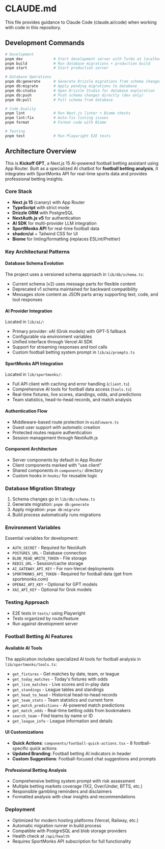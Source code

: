 # CLAUDE.md

This file provides guidance to Claude Code (claude.ai/code) when working with code in this repository.

## Development Commands

```bash
# Development
pnpm dev              # Start development server with Turbo at localhost:3000
pnpm build            # Run database migrations + production build
pnpm start            # Start production server

# Database Operations
pnpm db:generate      # Generate Drizzle migrations from schema changes
pnpm db:migrate       # Apply pending migrations to database
pnpm db:studio        # Open Drizzle Studio for database exploration
pnpm db:push          # Push schema changes directly (dev only)
pnpm db:pull          # Pull schema from database

# Code Quality
pnpm lint             # Run Next.js linter + Biome checks
pnpm lint:fix         # Auto-fix linting issues
pnpm format           # Format code with Biome

# Testing
pnpm test             # Run Playwright E2E tests
```

## Architecture Overview

This is **Kickoff GPT**, a Next.js 15 AI-powered football betting assistant using App Router. Built as a specialized AI chatbot for **football betting analysis**, it integrates with SportMonks API for real-time sports data and provides professional betting insights.

### Core Stack
- **Next.js 15** (canary) with App Router
- **TypeScript** with strict mode
- **Drizzle ORM** with PostgreSQL
- **NextAuth.js v5** for authentication
- **AI SDK** for multi-provider LLM integration
- **SportMonks API** for real-time football data
- **shadcn/ui** + Tailwind CSS for UI
- **Biome** for linting/formatting (replaces ESLint/Prettier)

### Key Architectural Patterns

#### Database Schema Evolution
The project uses a versioned schema approach in `lib/db/schema.ts`:
- Current schema (v2) uses message parts for flexible content
- Deprecated v1 schema maintained for backward compatibility
- Messages store content as JSON parts array supporting text, code, and tool responses

#### AI Provider Integration
Located in `lib/ai/`:
- Primary provider: xAI (Grok models) with GPT-5 fallback
- Configurable via environment variables
- Unified interface through Vercel AI SDK
- Support for streaming responses and tool calls
- Custom football betting system prompt in `lib/ai/prompts.ts`

#### SportMonks API Integration
Located in `lib/sportmonks/`:
- Full API client with caching and error handling (`client.ts`)
- Comprehensive AI tools for football data access (`tools.ts`)
- Real-time fixtures, live scores, standings, odds, and predictions
- Team statistics, head-to-head records, and match analysis

#### Authentication Flow
- Middleware-based route protection in `middleware.ts`
- Guest user support with automatic creation
- Protected routes require authentication
- Session management through NextAuth.js

#### Component Architecture
- Server components by default in App Router
- Client components marked with "use client"
- Shared components in `components/` directory
- Custom hooks in `hooks/` for reusable logic

### Database Migration Strategy
1. Schema changes go in `lib/db/schema.ts`
2. Generate migration: `pnpm db:generate`
3. Apply migration: `pnpm db:migrate`
4. Build process automatically runs migrations

### Environment Variables
Essential variables for development:
- `AUTH_SECRET` - Required for NextAuth
- `POSTGRES_URL` - Database connection
- `BLOB_READ_WRITE_TOKEN` - File storage
- `REDIS_URL` - Session/cache storage
- `AI_GATEWAY_API_KEY` - For non-Vercel deployments
- `SPORTMONKS_API_TOKEN` - Required for football data (get from sportmonks.com)
- `OPENAI_API_KEY` - Optional for GPT models
- `XAI_API_KEY` - Optional for Grok models

### Testing Approach
- E2E tests in `tests/` using Playwright
- Tests organized by route/feature
- Run against development server

### Football Betting AI Features

#### Available AI Tools
The application includes specialized AI tools for football analysis in `lib/sportmonks/tools.ts`:
- `get_fixtures` - Get matches by date, team, or league
- `get_today_matches` - Today's fixtures with odds
- `get_live_matches` - Live scores and in-play data
- `get_standings` - League tables and standings
- `get_head_to_head` - Historical head-to-head records
- `get_team_stats` - Team statistics and current form
- `get_match_predictions` - AI-powered match predictions
- `get_match_odds` - Real-time betting odds from bookmakers
- `search_team` - Find teams by name or ID
- `get_league_info` - League information and details

#### UI Customizations
- **Quick Actions**: `components/football-quick-actions.tsx` - 8 football-specific quick actions
- **Updated Branding**: Football betting AI indicators in header
- **Custom Suggestions**: Football-focused chat suggestions and prompts

#### Professional Betting Analysis
- Comprehensive betting system prompt with risk assessment
- Multiple betting markets coverage (1X2, Over/Under, BTTS, etc.)
- Responsible gambling reminders and disclaimers
- Formatted analysis with clear insights and recommendations

### Deployment
- Optimized for modern hosting platforms (Vercel, Railway, etc.)
- Automatic migration runner in build process
- Compatible with PostgreSQL and blob storage providers
- Health check at `/api/health`
- Requires SportMonks API subscription for full functionality